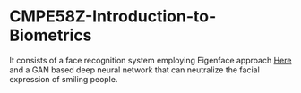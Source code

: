 # CMPE58Z-Introduction-to-Biometrics
It consists of a face recognition system employing Eigenface approach [Here](Face_Recognition_Using_Eigenfaces/a3_main.ipynb) and a GAN based deep neural network that can neutralize the facial expression of smiling people.

